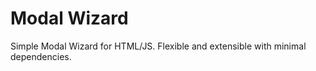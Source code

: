 # Modal Wizard

Simple Modal Wizard for HTML/JS. Flexible and extensible with minimal dependencies.
